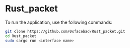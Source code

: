 # Rust_packet
To run the application, use the following commands:

```bash
git clone https://github.com/0xfacebad/Rust_packet.git  
cd Rust_packet  
sudo cargo run <interface name>
